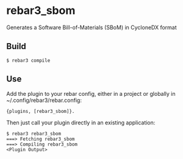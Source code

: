 rebar3_sbom
=====

Generates a Software Bill-of-Materials (SBoM) in CycloneDX format

Build
-----

    $ rebar3 compile

Use
---

Add the plugin to your rebar config, either in a project or globally in
~/.config/rebar3/rebar.config:

    {plugins, [rebar3_sbom]}.

Then just call your plugin directly in an existing application:


    $ rebar3 rebar3_sbom
    ===> Fetching rebar3_sbom
    ===> Compiling rebar3_sbom
    <Plugin Output>
